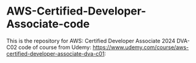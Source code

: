 # AWS-Certified-Developer-Associate-code
This is the repository for AWS: Certified Developer Associate 2024 DVA-C02 code of course from Udemy: https://www.udemy.com/course/aws-certified-developer-associate-dva-c01: 
